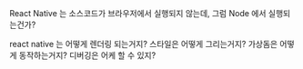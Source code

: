 
React Native 는 소스코드가 브라우저에서 실행되지 않는데, 그럼 Node 에서 실행되는건가?   

react native 는 어떻게 렌더링 되는거지?
스타일은 어떻게 그리는거지?
가상돔은 어떻게 동작하는거지?
디버깅은 어케 할 수 있지?
<!--stackedit_data:
eyJoaXN0b3J5IjpbLTQ3NTYxOTc1LDE1MjYxMzYwNjUsLTIwMT
Q0ODU4MjNdfQ==
-->